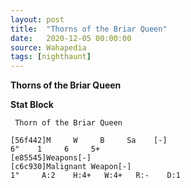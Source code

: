 ```yaml
---
layout: post
title:  "Thorns of the Briar Queen"
date:   2020-12-05 00:00:00
source: Wahapedia
tags: [nighthaunt]
---
```


**Thorns of the Briar Queen**

**Stat Block**
```
 Thorn of the Briar Queen
```

```
[56f442]M     W     B     Sa    [-]
6"    1     6     5+    
[e85545]Weapons[-]
[c6c930]Malignant Weapon[-]
1"     A:2    H:4+   W:4+   R:-    D:1   
```
    